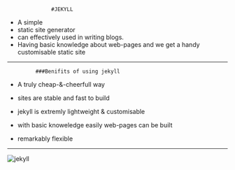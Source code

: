                   #JEKYLL

-  A simple 
- static site generator 
- can effectively used in writing blogs.
- Having basic knowledge about web-pages and we get a handy customisable static site
---
             ###Benifits of using jekyll


  - A truly cheap-&-cheerfull way
  
  - sites are stable and fast to build
  
  - jekyll is extremly lightweight & customisable
 
  - with basic knoweledge easily web-pages can be built

  - remarkably flexible

---

![jekyll](http://jekyllrb.com/)
